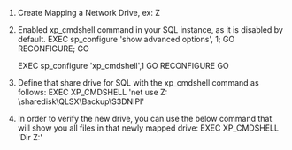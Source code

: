 1. Create Mapping a Network Drive, ex: Z
2. Enabled xp_cmdshell command in your SQL instance, as it is disabled by default.
    EXEC sp_configure 'show advanced options', 1;
    GO
    RECONFIGURE;
    GO

    EXEC sp_configure 'xp_cmdshell',1
    GO
    RECONFIGURE
    GO
3. Define that share drive for SQL with the xp_cmdshell command as follows:
    EXEC XP_CMDSHELL 'net use Z: \\sharedisk\QLSX\Backup\S3DNIPI'
4. In order to verify the new drive, you can use the below command that will show you all files in that newly mapped drive:
    EXEC XP_CMDSHELL 'Dir Z:'
